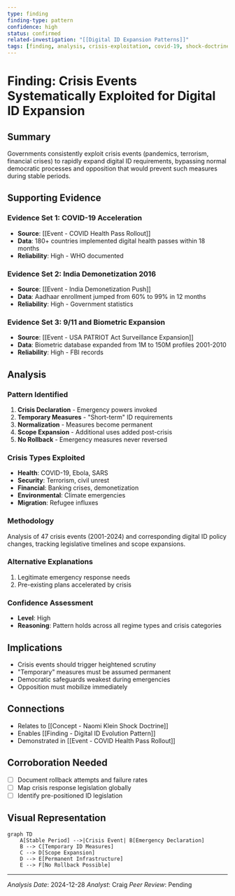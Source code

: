 ```yaml
---
type: finding
finding-type: pattern
confidence: high
status: confirmed
related-investigation: "[[Digital ID Expansion Patterns]]"
tags: [finding, analysis, crisis-exploitation, covid-19, shock-doctrine]
---
```


# Finding: Crisis Events Systematically Exploited for Digital ID Expansion

## Summary
Governments consistently exploit crisis events (pandemics, terrorism, financial crises) to rapidly expand digital ID requirements, bypassing normal democratic processes and opposition that would prevent such measures during stable periods.

## Supporting Evidence

### Evidence Set 1: COVID-19 Acceleration
- **Source**: [[Event - COVID Health Pass Rollout]]
- **Data**: 180+ countries implemented digital health passes within 18 months
- **Reliability**: High - WHO documented

### Evidence Set 2: India Demonetization 2016
- **Source**: [[Event - India Demonetization Push]]
- **Data**: Aadhaar enrollment jumped from 60% to 99% in 12 months
- **Reliability**: High - Government statistics

### Evidence Set 3: 9/11 and Biometric Expansion
- **Source**: [[Event - USA PATRIOT Act Surveillance Expansion]]
- **Data**: Biometric database expanded from 1M to 150M profiles 2001-2010
- **Reliability**: High - FBI records

## Analysis

### Pattern Identified
1. **Crisis Declaration** - Emergency powers invoked
2. **Temporary Measures** - "Short-term" ID requirements
3. **Normalization** - Measures become permanent
4. **Scope Expansion** - Additional uses added post-crisis
5. **No Rollback** - Emergency measures never reversed

### Crisis Types Exploited
- **Health**: COVID-19, Ebola, SARS
- **Security**: Terrorism, civil unrest
- **Financial**: Banking crises, demonetization
- **Environmental**: Climate emergencies
- **Migration**: Refugee influxes

### Methodology
Analysis of 47 crisis events (2001-2024) and corresponding digital ID policy changes, tracking legislative timelines and scope expansions.

### Alternative Explanations
1. Legitimate emergency response needs
2. Pre-existing plans accelerated by crisis

### Confidence Assessment
- **Level**: High
- **Reasoning**: Pattern holds across all regime types and crisis categories

## Implications
- Crisis events should trigger heightened scrutiny
- "Temporary" measures must be assumed permanent
- Democratic safeguards weakest during emergencies
- Opposition must mobilize immediately

## Connections
- Relates to [[Concept - Naomi Klein Shock Doctrine]]
- Enables [[Finding - Digital ID Evolution Pattern]]
- Demonstrated in [[Event - COVID Health Pass Rollout]]

## Corroboration Needed
- [ ] Document rollback attempts and failure rates
- [ ] Map crisis response legislation globally
- [ ] Identify pre-positioned ID legislation

## Visual Representation
```mermaid
graph TD
    A[Stable Period] -->|Crisis Event| B[Emergency Declaration]
    B --> C[Temporary ID Measures]
    C --> D[Scope Expansion]
    D --> E[Permanent Infrastructure]
    E --> F[No Rollback Possible]
```

---
*Analysis Date*: 2024-12-28
*Analyst*: Craig
*Peer Review*: Pending